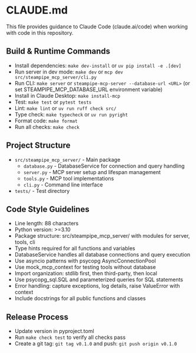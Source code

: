 # CLAUDE.md

This file provides guidance to Claude Code (claude.ai/code) when working with code in this repository.

## Build & Runtime Commands

- Install dependencies: `make dev-install` or `uv pip install -e .[dev]`
- Run server in dev mode: `make dev` or `mcp dev src/steampipe_mcp_server/cli.py`
- Run CLI: `make server` or `steampipe-mcp-server --database-url <URL>` (or set STEAMPIPE_MCP_DATABASE_URL environment variable)
- Install in Claude Desktop: `make install-mcp`
- Test: `make test` or `pytest tests`
- Lint: `make lint` or `uv run ruff check src/`
- Type check: `make typecheck` or `uv run pyright`
- Format code: `make format`
- Run all checks: `make check`

## Project Structure

- `src/steampipe_mcp_server/` - Main package
  - `database.py` - DatabaseService for connection and query handling
  - `server.py` - MCP server setup and lifespan management
  - `tools.py` - MCP tool implementations
  - `cli.py` - Command line interface
- `tests/` - Test directory

## Code Style Guidelines

- Line length: 88 characters
- Python version: >=3.10
- Package structure: src/steampipe_mcp_server/ with modules for server, tools, cli
- Type hints required for all functions and variables
- DatabaseService handles all database connections and query execution
- Use asyncio patterns with psycopg AsyncConnectionPool
- Use mock_mcp_context for testing tools without database
- Import organization: stdlib first, then third-party, then local
- Use psycopg_sql.SQL and parameterized queries for SQL statements
- Error handling: capture exceptions, log details, raise ValueError with context
- Include docstrings for all public functions and classes

## Release Process

- Update version in pyproject.toml
- Run `make check test` to verify all checks pass
- Create a git tag: `git tag v0.1.0` and push: `git push origin v0.1.0`

